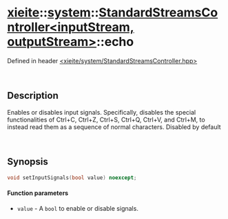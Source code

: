 # [xieite](../../xieite.md)\:\:[system](../../system.md)\:\:[StandardStreamsController\<inputStream, outputStream\>](../StandardStreamsController.md)\:\:echo
Defined in header [<xieite/system/StandardStreamsController.hpp>](../../../include/xieite/system/StandardStreamsController.hpp)

&nbsp;

## Description
Enables or disables input signals. Specifically, disables the special functionalities of Ctrl+C, Ctrl+Z, Ctrl+S, Ctrl+Q, Ctrl+V, and Ctrl+M, to instead read them as a sequence of normal characters. Disabled by default

&nbsp;

## Synopsis
```cpp
void setInputSignals(bool value) noexcept;
```
#### Function parameters
- `value` - A `bool` to enable or disable signals.
